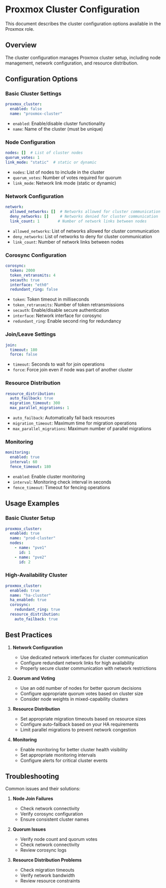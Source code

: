# Proxmox Cluster Configuration

This document describes the cluster configuration options available in the Proxmox role.

## Overview

The cluster configuration manages Proxmox cluster setup, including node management, network configuration, and resource distribution.

## Configuration Options

### Basic Cluster Settings

```yaml
proxmox_cluster:
  enabled: false
  name: "proxmox-cluster"
```

- `enabled`: Enable/disable cluster functionality
- `name`: Name of the cluster (must be unique)

### Node Configuration

```yaml
nodes: []  # List of cluster nodes
quorum_votes: 1
link_mode: "static"  # static or dynamic
```

- `nodes`: List of nodes to include in the cluster
- `quorum_votes`: Number of votes required for quorum
- `link_mode`: Network link mode (static or dynamic)

### Network Configuration

```yaml
network:
  allowed_networks: []  # Networks allowed for cluster communication
  deny_networks: []     # Networks denied for cluster communication
  link_count: 1        # Number of network links between nodes
```

- `allowed_networks`: List of networks allowed for cluster communication
- `deny_networks`: List of networks to deny for cluster communication
- `link_count`: Number of network links between nodes

### Corosync Configuration

```yaml
corosync:
  token: 2000
  token_retransmits: 4
  secauth: true
  interface: "eth0"
  redundant_ring: false
```

- `token`: Token timeout in milliseconds
- `token_retransmits`: Number of token retransmissions
- `secauth`: Enable/disable secure authentication
- `interface`: Network interface for corosync
- `redundant_ring`: Enable second ring for redundancy

### Join/Leave Settings

```yaml
join:
  timeout: 180
  force: false
```

- `timeout`: Seconds to wait for join operations
- `force`: Force join even if node was part of another cluster

### Resource Distribution

```yaml
resource_distribution:
  auto_failback: true
  migration_timeout: 300
  max_parallel_migrations: 1
```

- `auto_failback`: Automatically fail back resources
- `migration_timeout`: Maximum time for migration operations
- `max_parallel_migrations`: Maximum number of parallel migrations

### Monitoring

```yaml
monitoring:
  enabled: true
  interval: 60
  fence_timeout: 180
```

- `enabled`: Enable cluster monitoring
- `interval`: Monitoring check interval in seconds
- `fence_timeout`: Timeout for fencing operations

## Usage Examples

### Basic Cluster Setup

```yaml
proxmox_cluster:
  enabled: true
  name: "prod-cluster"
  nodes:
    - name: "pve1"
      id: 1
    - name: "pve2"
      id: 2
```

### High-Availability Cluster

```yaml
proxmox_cluster:
  enabled: true
  name: "ha-cluster"
  ha_enabled: true
  corosync:
    redundant_ring: true
  resource_distribution:
    auto_failback: true
```

## Best Practices

1. **Network Configuration**
   - Use dedicated network interfaces for cluster communication
   - Configure redundant network links for high availability
   - Properly secure cluster communication with network restrictions

2. **Quorum and Voting**
   - Use an odd number of nodes for better quorum decisions
   - Configure appropriate quorum votes based on cluster size
   - Consider node weights in mixed-capability clusters

3. **Resource Distribution**
   - Set appropriate migration timeouts based on resource sizes
   - Configure auto-failback based on your HA requirements
   - Limit parallel migrations to prevent network congestion

4. **Monitoring**
   - Enable monitoring for better cluster health visibility
   - Set appropriate monitoring intervals
   - Configure alerts for critical cluster events

## Troubleshooting

Common issues and their solutions:

1. **Node Join Failures**
   - Check network connectivity
   - Verify corosync configuration
   - Ensure consistent cluster names

2. **Quorum Issues**
   - Verify node count and quorum votes
   - Check network connectivity
   - Review corosync logs

3. **Resource Distribution Problems**
   - Check migration timeouts
   - Verify network bandwidth
   - Review resource constraints 
